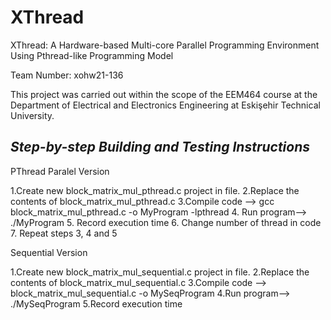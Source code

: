 # XThread
XThread: A Hardware-based Multi-core Parallel Programming Environment Using Pthread-like Programming Model	

Team Number: xohw21-136

This project was carried out within the scope of the EEM464 course at the Department of Electrical and Electronics Engineering at Eskişehir Technical University.


## **_Step-by-step Building and Testing Instructions_** ##

PThread Paralel Version

1.Create new  block_matrix_mul_pthread.c project in file. 
2.Replace the contents of block_matrix_mul_pthread.c
3.Compile code --> gcc block_matrix_mul_pthread.c -o MyProgram -lpthread
4. Run program-->  ./MyProgram
5. Record execution time
6. Change number of thread in code
7. Repeat steps 3, 4 and 5


Sequential Version

1.Create new block_matrix_mul_sequential.c project in file. 
2.Replace the contents of block_matrix_mul_sequential.c
3.Compile code --> block_matrix_mul_sequential.c -o MySeqProgram 
4.Run program-->  ./MySeqProgram
5.Record execution time
